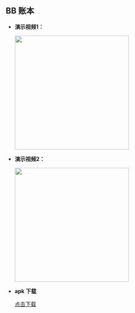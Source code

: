 ## BB 账本

+ **演示视频1：**

	<img src="/README/演示1.gif" width="300">
	
+ **演示视频2：**

	<img src="/README/演示2.gif" width="300">
	
+ **apk 下载**

	[点击下载](https://github.com/fmw666/BB-Account/raw/master/README/BB%20%E8%B4%A6%E6%9C%AC.apk)
	

